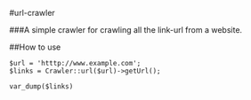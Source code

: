 #url-crawler

###A simple crawler for crawling all the link-url from a website.

##How to use
```
$url = 'htttp://www.example.com';
$links = Crawler::url($url)->getUrl();

var_dump($links)

```
